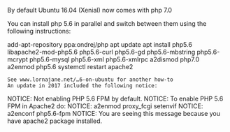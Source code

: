 By default Ubuntu 16.04 (Xenial) now comes with php 7.0

You can install php 5.6 in parallel and switch between them using the following instructions:

add-apt-repository ppa:ondrej/php
apt update
apt install php5.6 libapache2-mod-php5.6 php5.6-curl php5.6-gd php5.6-mbstring php5.6-mcrypt php5.6-mysql php5.6-xml php5.6-xmlrpc
a2dismod php7.0
a2enmod php5.6
systemctl restart apache2

    See www.lornajane.net/…6-on-ubuntu for another how-to
    An update in 2017 included the following notice:

NOTICE: Not enabling PHP 5.6 FPM by default.
NOTICE: To enable PHP 5.6 FPM in Apache2 do:
NOTICE: a2enmod proxy_fcgi setenvif
NOTICE: a2enconf php5.6-fpm
NOTICE: You are seeing this message because you have apache2 package installed.
